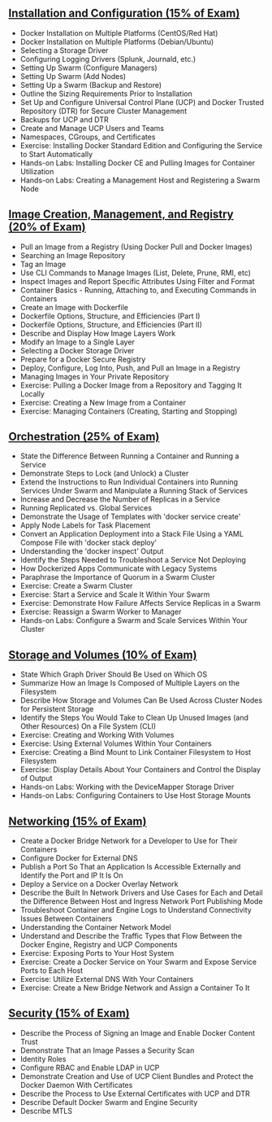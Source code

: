 ## <u>**Installation and Configuration (15% of Exam)**</u>

*   Docker Installation on Multiple Platforms (CentOS/Red Hat)
*   Docker Installation on Multiple Platforms (Debian/Ubuntu)
*   Selecting a Storage Driver
*   Configuring Logging Drivers (Splunk, Journald, etc.)
*   Setting Up Swarm (Configure Managers)
*   Setting Up Swarm (Add Nodes)
*   Setting Up a Swarm (Backup and Restore)
*   Outline the Sizing Requirements Prior to Installation
*   Set Up and Configure Universal Control Plane (UCP) and Docker Trusted Repository (DTR) for Secure Cluster Management
*   Backups for UCP and DTR
*   Create and Manage UCP Users and Teams
*   Namespaces, CGroups, and Certificates
*   Exercise: Installing Docker Standard Edition and Configuring the Service to Start Automatically
*   Hands-on Labs: Installing Docker CE and Pulling Images for Container Utilization
*   Hands-on Labs: Creating a Management Host and Registering a Swarm Node

## <u>**Image Creation, Management, and Registry (20% of Exam)**</u>

*   Pull an Image from a Registry (Using Docker Pull and Docker Images)
*   Searching an Image Repository
*   Tag an Image
*   Use CLI Commands to Manage Images (List, Delete, Prune, RMI, etc)
*   Inspect Images and Report Specific Attributes Using Filter and Format
*   Container Basics - Running, Attaching to, and Executing Commands in Containers
*   Create an Image with Dockerfile
*   Dockerfile Options, Structure, and Efficiencies (Part I)
*   Dockerfile Options, Structure, and Efficiencies (Part II)
*   Describe and Display How Image Layers Work
*   Modify an Image to a Single Layer
*   Selecting a Docker Storage Driver
*   Prepare for a Docker Secure Registry
*   Deploy, Configure, Log Into, Push, and Pull an Image in a Registry
*   Managing Images in Your Private Repository
*   Exercise: Pulling a Docker Image from a Repository and Tagging It Locally
*   Exercise: Creating a New Image from a Container
*   Exercise: Managing Containers (Creating, Starting and Stopping)

## <u>**Orchestration (25% of Exam)**</u>

*   State the Difference Between Running a Container and Running a Service
*   Demonstrate Steps to Lock (and Unlock) a Cluster
*   Extend the Instructions to Run Individual Containers into Running Services Under Swarm and Manipulate a Running Stack of Services
*   Increase and Decrease the Number of Replicas in a Service
*   Running Replicated vs. Global Services
*   Demonstrate the Usage of Templates with 'docker service create'
*   Apply Node Labels for Task Placement
*   Convert an Application Deployment into a Stack File Using a YAML Compose File with 'docker stack deploy'
*   Understanding the 'docker inspect' Output
*   Identify the Steps Needed to Troubleshoot a Service Not Deploying
*   How Dockerized Apps Communicate with Legacy Systems
*   Paraphrase the Importance of Quorum in a Swarm Cluster
*   Exercise: Create a Swarm Cluster
*   Exercise: Start a Service and Scale It Within Your Swarm
*   Exercise: Demonstrate How Failure Affects Service Replicas in a Swarm
*   Exercise: Reassign a Swarm Worker to Manager
*   Hands-on Labs: Configure a Swarm and Scale Services Within Your Cluster

## <u>**Storage and Volumes (10% of Exam)**</u>

*   State Which Graph Driver Should Be Used on Which OS
*   Summarize How an Image Is Composed of Multiple Layers on the Filesystem
*   Describe How Storage and Volumes Can Be Used Across Cluster Nodes for Persistent Storage
*   Identify the Steps You Would Take to Clean Up Unused Images (and Other Resources) On a File System (CLI)
*   Exercise: Creating and Working With Volumes
*   Exercise: Using External Volumes Within Your Containers
*   Exercise: Creating a Bind Mount to Link Container Filesystem to Host Filesystem
*   Exercise: Display Details About Your Containers and Control the Display of Output
*   Hands-on Labs: Working with the DeviceMapper Storage Driver
*   Hands-on Labs: Configuring Containers to Use Host Storage Mounts

## <u>**Networking (15% of Exam)**</u>

*   Create a Docker Bridge Network for a Developer to Use for Their Containers
*   Configure Docker for External DNS
*   Publish a Port So That an Application Is Accessible Externally and Identify the Port and IP It Is On
*   Deploy a Service on a Docker Overlay Network
*   Describe the Built In Network Drivers and Use Cases for Each and Detail the Difference Between Host and Ingress Network Port Publishing Mode
*   Troubleshoot Container and Engine Logs to Understand Connectivity Issues Between Containers
*   Understanding the Container Network Model
*   Understand and Describe the Traffic Types that Flow Between the Docker Engine, Registry and UCP Components
*   Exercise: Exposing Ports to Your Host System
*   Exercise: Create a Docker Service on Your Swarm and Expose Service Ports to Each Host
*   Exercise: Utilize External DNS With Your Containers
*   Exercise: Create a New Bridge Network and Assign a Container To It

## <u>**Security (15% of Exam)**</u>

*   Describe the Process of Signing an Image and Enable Docker Content Trust
*   Demonstrate That an Image Passes a Security Scan
*   Identity Roles
*   Configure RBAC and Enable LDAP in UCP
*   Demonstrate Creation and Use of UCP Client Bundles and Protect the Docker Daemon With Certificates
*   Describe the Process to Use External Certificates with UCP and DTR
*   Describe Default Docker Swarm and Engine Security
*   Describe MTLS
